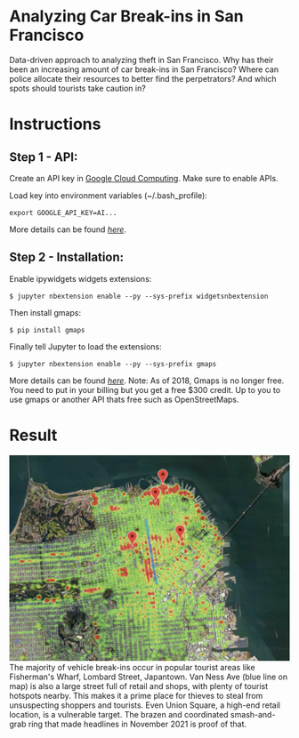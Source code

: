 # Analyzing Car Break-ins in San Francisco
Data-driven approach to analyzing theft in San Francisco. Why has their been an increasing amount of car break-ins in San Francisco? Where can police allocate their resources to better find the perpetrators? And which spots should tourists take caution in?

# Instructions
## Step 1 - API:
Create an API key in [Google Cloud Computing](https://console.cloud.google.com/flows/enableapi?apiid=maps_backend,geocoding_backend,directions_backend,distance_matrix_backend,elevation_backend&keyType=CLIENT_SIDE&reusekey=true). Make sure to enable APIs.

Load key into environment variables (~/.bash_profile):
```
export GOOGLE_API_KEY=AI...
```

More details can be found *[here](https://jupyter-gmaps.readthedocs.io/en/latest/authentication.html)*.

## Step 2 - Installation:
Enable ipywidgets widgets extensions:
```
$ jupyter nbextension enable --py --sys-prefix widgetsnbextension
```

Then install gmaps:
```
$ pip install gmaps
```

Finally tell Jupyter to load the extensions:
```
$ jupyter nbextension enable --py --sys-prefix gmaps
```

More details can be found *[here](https://jupyter-gmaps.readthedocs.io/en/latest/install.html)*.
Note: As of 2018, Gmaps is no longer free. You need to put in your billing but you get a free $300 credit. Up to you to use gmaps or another API thats free such as OpenStreetMaps.

# Result
<img src="/Figures/breakins2.png"/>
The majority of vehicle break-ins occur in popular tourist areas like Fisherman's Wharf, Lombard Street, Japantown. Van Ness Ave (blue line on map) is also a large street full of retail and shops, with plenty of tourist hotspots nearby. This makes it a prime place for thieves to steal from unsuspecting shoppers and tourists. Even Union Square, a high-end retail location, is a vulnerable target. The brazen and coordinated smash-and-grab ring that made headlines in November 2021 is proof of that.
